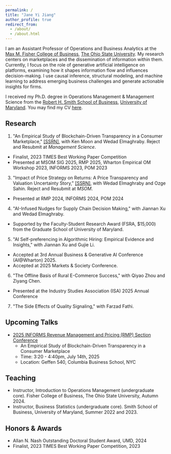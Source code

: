 ```yaml
---
permalink: /
title: "Jane Yi Jiang"
author_profile: true
redirect_from: 
  - /about/
  - /about.html
---
```


I am an Assistant Professor of Operations and Business Analytics at the [Max M. Fisher College of Business](https://fisher.osu.edu), [The Ohio State University](https://www.osu.edu). My research centers on marketplaces and the dissemination of information within them. Currently, I focus on the role of generative artificial intelligence on platforms, examining how it shapes information flow and influences decision-making. I use causal inference, structural modeling, and machine learning to address emerging business challenges and generate actionable insights for firms. 

I received my Ph.D. degree in Operations Management & Management Science from the [Robert H. Smith School of Business](https://www.rhsmith.umd.edu), [University of Maryland](https://umd.edu). You may find my CV [here](http://jiangyijane.github.io/files/cv_Jun2025.pdf).


Research
------
1.	"An Empirical Study of Blockchain-Driven Transparency in a Consumer Marketplace," [[SSRN]](https://papers.ssrn.com/sol3/papers.cfm?abstract_id=4560414), with Ken Moon and Wedad Elmaghraby. Reject and Resubmit at <i>Management Science</i>.
  - Finalist, 2023 TIMES Best Working Paper Competition
  - Presented at MSOM SIG 2025, RMP 2025, Wharton Empirical OM Workshop 2023, INFORMS 2023, POM 2023
3. "Impact of Price Strategy on Returns: A Price Transparency and Valuation Uncertainty Story," [[SSRN]](https://papers.ssrn.com/sol3/papers.cfm?abstract_id=4893185), with Wedad Elmaghraby and Ozge Sahin. Reject and Resubmit at <i>MSOM</i>.
  - Presented at RMP 2024, INFORMS 2024, POM 2024
4. "AI-Infused Nudges for Supply Chain Decision Making," with Jiannan Xu and Wedad Elmaghraby.
  - Supported by the Faculty-Student Research Award (FSRA, $15,000) from the Graduate School of University of Maryland.
5. "AI Self-preferencing in Algorithmic Hiring: Empirical Evidence and Insights," with Jiannan Xu and Gujie Li.
  - Accepted at 3rd Annual Business & Generative AI Conference (AI@Wharton) 2025.
  - Accepted at 2025 Markets & Society Conference.
6. "The Offline Basis of Rural E-Commerce Success," with Qiyao Zhou and Ziyang Chen.
  - Presented at the Industry Studies Association (ISA) 2025 Annual Conference
7. "The Side Effects of Quality Signaling," with Farzad Fathi.


Upcoming Talks
------
- [2025 INFORMS Revenue Management and Pricing (RMP) Section Conference](https://business.columbia.edu/2025-informs-conference)
  - An Empirical Study of Blockchain-Driven Transparency in a Consumer Marketplace
  - Time: 3:20 - 4:40pm, July 14th, 2025
  - Location: Geffen 540, Columbia Business School, NYC

Teaching
------
-	Instructor, Introduction to Operations Management (undergraduate core). Fisher College of Business, The Ohio State University, Autumn 2024.
-	Instructor, Business Statistics (undergraduate core). Smith School of Business, University of Maryland, Summer 2022 and 2023.

Honors & Awards
------
- Allan N. Nash Outstanding Doctoral Student Award, UMD, 2024
- Finalist, 2023 TIMES Best Working Paper Competition, 2023
